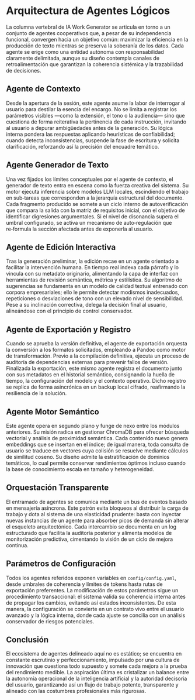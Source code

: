 # Arquitectura de Agentes Lógicos

La columna vertebral de IA Work Generator se articula en torno a un conjunto de agentes cooperativos que, a pesar de su independencia funcional, convergen hacia un objetivo común: maximizar la eficiencia en la producción de texto mientras se preserva la soberanía de los datos. Cada agente se erige como una entidad autónoma con responsabilidad claramente delimitada, aunque su diseño contempla canales de retroalimentación que garantizan la coherencia sistémica y la trazabilidad de decisiones.

## Agente de Contexto

Desde la apertura de la sesión, este agente asume la labor de interrogar al usuario para destilar la esencia del encargo. No se limita a registrar los parámetros visibles —como la extensión, el tono o la audiencia— sino que cuestiona de forma reiterativa la pertinencia de cada instrucción, invitando al usuario a depurar ambigüedades antes de la generación. Su lógica interna pondera las respuestas aplicando heurísticas de confiabilidad; cuando detecta inconsistencias, suspende la fase de escritura y solicita clarificación, reforzando así la precisión del encuadre temático.

## Agente Generador de Texto

Una vez fijados los límites conceptuales por el agente de contexto, el generador de texto entra en escena como la fuerza creativa del sistema. Su motor ejecuta inferencia sobre modelos LLM locales, escindiendo el trabajo en sub‑tareas que corresponden a la jerarquía estructural del documento. Cada fragmento producido se somete a un ciclo interno de autoverificación que compara la salida con la matriz de requisitos inicial, con el objetivo de identificar digresiones argumentales. Si el nivel de disonancia supera el umbral configurado, se activa un mecanismo de auto‑regulación que re‑formula la sección afectada antes de exponerla al usuario.

## Agente de Edición Interactiva

Tras la generación preliminar, la edición recae en un agente orientado a facilitar la intervención humana. En tiempo real indexa cada párrafo y lo vincula con su metadato originario, alimentando la capa de interfaz con herramientas de revisión semántica, métrica y estilística. Su algoritmo de sugerencias se fundamenta en un modelo de calidad textual entrenado con corpora empresariales; ello le permite detectar modismos inadecuados, repeticiones o desviaciones de tono con un elevado nivel de sensibilidad. Pese a su inclinación correctiva, delega la decisión final al usuario, alineándose con el principio de control conservador.

## Agente de Exportación y Registro

Cuando se aprueba la versión definitiva, el agente de exportación orquesta la conversión a los formatos solicitados, empleando a Pandoc como motor de transformación. Previo a la compilación definitiva, ejecuta un proceso de auditoría de dependencias externas para prevenir fallos de versión. Finalizada la exportación, este mismo agente registra el documento junto con sus metadatos en el historial semántico, consignando la huella de tiempo, la configuración del modelo y el contexto operativo. Dicho registro se replica de forma asincrónica en un backup local cifrado, reafirmando la resiliencia de la solución.

## Agente Motor Semántico

Este agente opera en segundo plano y funge de nexo entre los módulos anteriores. Su misión radica en gestionar ChromaDB para ofrecer búsqueda vectorial y análisis de proximidad semántica. Cada contenido nuevo genera embeddings que se insertan en el índice; de igual manera, toda consulta de usuario se traduce en vectores cuya colisión se resuelve mediante cálculos de similitud coseno. Su diseño admite la estratificación de dominios temáticos, lo cual permite conservar rendimientos óptimos incluso cuando la base de conocimiento escala en tamaño y heterogeneidad.

## Orquestación Transparente

El entramado de agentes se comunica mediante un bus de eventos basado en mensajería asíncrona. Este patrón evita bloqueos al distribuir la carga de trabajo y dota al sistema de una elasticidad prudente: basta con inyectar nuevas instancias de un agente para absorber picos de demanda sin alterar el esqueleto arquitectónico. Cada intercambio se documenta en un log estructurado que facilita la auditoría posterior y alimenta modelos de monitorización predictiva, cimentando la visión de un ciclo de mejora continua.

## Parámetros de Configuración

Todos los agentes referidos exponen variables en `config/config.yaml`, desde umbrales de coherencia y límites de tokens hasta rutas de exportación preferentes. La modificación de estos parámetros sigue un procedimiento transaccional: el sistema valida su coherencia interna antes de propagar los cambios, evitando así estados inconsistentes. De esta manera, la configuración se convierte en un contrato vivo entre el usuario avanzado y la lógica interna, donde cada ajuste se concilia con un análisis conservador de riesgos potenciales.

## Conclusión

El ecosistema de agentes delineado aquí no es estático; se encuentra en constante escrutinio y perfeccionamiento, impulsado por una cultura de innovación que cuestiona todo supuesto y somete cada mejora a la prueba del rendimiento medible. La aspiración última es cristalizar un balance entre la autonomía operacional de la inteligencia artificial y la autoridad decisoria del usuario, garantizando así un flujo de trabajo potente, transparente y alineado con las costumbres profesionales más rigurosas.
